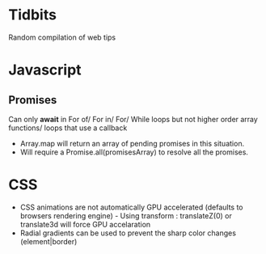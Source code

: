 # Tidbits
Random compilation of web tips

# Javascript
## Promises
Can only **await** in For of/ For in/ For/ While loops but not higher order array functions/ loops that use a callback  
  * Array.map will return an array of pending promises in this situation.  
  * Will require a Promise.all(promisesArray) to resolve all the promises.  

# CSS

  * CSS animations are not automatically GPU accelerated (defaults to browsers rendering     engine) - Using transform : translateZ(0) or translate3d will force GPU accelaration
  * Radial gradients can be used to prevent the sharp color changes (element|border)
